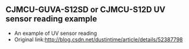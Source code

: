 ## CJMCU-GUVA-S12SD or CJMCU-S12D UV sensor reading example

- An example of UV sensor reading
- Original link:http://blog.csdn.net/dustintime/article/details/52387798